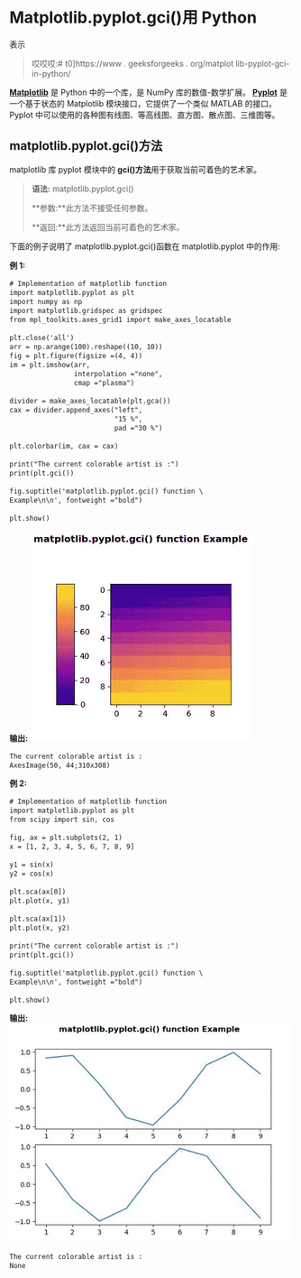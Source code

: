 # Matplotlib.pyplot.gci()用 Python

表示

> 哎哎哎:# t0]https://www . geeksforgeeks . org/matplot lib-pyplot-gci-in-python/

**[Matplotlib](https://www.geeksforgeeks.org/python-introduction-matplotlib/)** 是 Python 中的一个库，是 NumPy 库的数值-数学扩展。 **[Pyplot](https://www.geeksforgeeks.org/pyplot-in-matplotlib/)** 是一个基于状态的 Matplotlib 模块接口，它提供了一个类似 MATLAB 的接口。Pyplot 中可以使用的各种图有线图、等高线图、直方图、散点图、三维图等。

## matplotlib.pyplot.gci()方法

matplotlib 库 pyplot 模块中的 **gci()方法**用于获取当前可着色的艺术家。

> **语法:** matplotlib.pyplot.gci()
> 
> **参数:**此方法不接受任何参数。
> 
> **返回:**此方法返回当前可着色的艺术家。

下面的例子说明了 matplotlib.pyplot.gci()函数在 matplotlib.pyplot 中的作用:

**例 1:**

```
# Implementation of matplotlib function 
import matplotlib.pyplot as plt 
import numpy as np 
import matplotlib.gridspec as gridspec 
from mpl_toolkits.axes_grid1 import make_axes_locatable 

plt.close('all') 
arr = np.arange(100).reshape((10, 10)) 
fig = plt.figure(figsize =(4, 4)) 
im = plt.imshow(arr,  
                interpolation ="none", 
                cmap ="plasma") 

divider = make_axes_locatable(plt.gca()) 
cax = divider.append_axes("left",  
                          "15 %", 
                          pad ="30 %") 

plt.colorbar(im, cax = cax) 

print("The current colorable artist is :")
print(plt.gci())

fig.suptitle('matplotlib.pyplot.gci() function \
Example\n\n', fontweight ="bold") 

plt.show() 
```

**输出:**
![](img/7f0bc365e8d6a8d45d8a3a6eb0987f7a.png)

```
The current colorable artist is :
AxesImage(50, 44;310x308)

```

**例 2:**

```
# Implementation of matplotlib function
import matplotlib.pyplot as plt
from scipy import sin, cos

fig, ax = plt.subplots(2, 1)
x = [1, 2, 3, 4, 5, 6, 7, 8, 9]

y1 = sin(x)
y2 = cos(x)

plt.sca(ax[0])
plt.plot(x, y1)

plt.sca(ax[1])
plt.plot(x, y2)

print("The current colorable artist is :")
print(plt.gci())

fig.suptitle('matplotlib.pyplot.gci() function \
Example\n\n', fontweight ="bold") 

plt.show() 
```

**输出:**
![](img/a1ed88fe4fc24c97b51054f2d7a9b323.png)

```
The current colorable artist is :
None

```